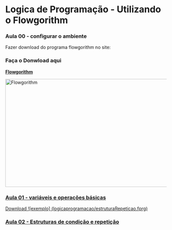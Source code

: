 # Logica de Programação - Utilizando o Flowgorithm

<h3> Aula 00 - configurar o ambiente</h3>
<p> Fazer download do programa flowgorithm no site: </p>
<h3> Faça o Donwload aqui </h3>

<a href = "http://www.flowgorithm.org" >**Flowgorithm**
  <td><img src="https://i.paste.pics/35e6dd57adf79456d222e2ed02e33592.png" width="600" height="338" alt="Flowgorithm"></td>


<h3> Aula 01 - variáveis e operações básicas </h3>
Download ![exemplo] (logicaprogramacao/estruturaRepeticao.fprg)
<p></p>

<h3> Aula 02 - Estruturas de condição e repetição
<p></p>
  




